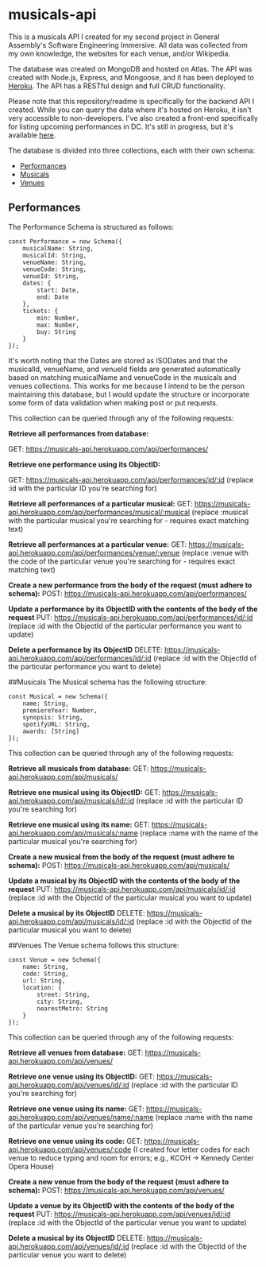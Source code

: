 # musicals-api
This is a musicals API I created for my second project in General Assembly's Software Engineering Immersive. All data was collected from my own knowledge, the websites for each venue, and/or Wikipedia.

The database was created on MongoDB and hosted on Atlas. The API was created with Node.js, Express, and Mongoose, and it has been deployed to [Heroku](http://musicals-api.herokuapp.com/api/performances). The API has a RESTful design and full CRUD functionality.

Please note that this repository/readme is specifically for the backend API I created. While you can query the data where it's hosted on Heroku, it isn't very accessible to non-developers. I've also created a front-end specifically for listing upcoming performances in DC. It's still in progress, but it's available [here](http://dc-musicals.herokuapp.com).

The database is divided into three collections, each with their own schema:
* [Performances](https://musicals-api.herokuapp.com/api/performances)
* [Musicals](https://musicals-api.herokuapp.com/api/musicals)
* [Venues](https://musicals-api.herokuapp.com/api/venues)

## Performances
The Performance Schema is structured as follows:

```
const Performance = new Schema({
	musicalName: String,
	musicalId: String,
	venueName: String,
	venueCode: String,
	venueId: String,
	dates: {
		start: Date,
		end: Date
	},
	tickets: {
		min: Number,
		max: Number,
		buy: String
	}
});
```
It's worth noting that the Dates are stored as ISODates and that the musicalId, venueName, and venueId fields are generated automatically based on matching musicalName and venueCode in the musicals and venues collections. This works for me because I intend to be the person maintaining this database, but I would update the structure or incorporate some form of data validation when making post or put requests.

This collection can be queried through any of the following requests:

**Retrieve all performances from database:**

GET: https://musicals-api.herokuapp.com/api/performances/

**Retrieve one performance using its ObjectID:**

GET: https://musicals-api.herokuapp.com/api/performances/id/:id
(replace :id with the particular ID you're searching for)

**Retrieve all performances of a particular musical:**
GET: https://musicals-api.herokuapp.com/api/performances/musical/:musical
(replace :musical with the particular musical you're searching for - requires exact matching text)

**Retrieve all performances at a particular venue:**
GET: https://musicals-api.herokuapp.com/api/performances/venue/:venue
(replace :venue with the code of the particular venue you're searching for - requires exact matching text)

**Create a new performance from the body of the request (must adhere to schema):**
POST: https://musicals-api.herokuapp.com/api/performances/

**Update a performance by its ObjectID with the contents of the body of the request**
PUT: https://musicals-api.herokuapp.com/api/performances/id/:id
(replace :id with the ObjectId of the particular performance you want to update)

**Delete a performance by its ObjectID**
DELETE: https://musicals-api.herokuapp.com/api/performances/id/:id
(replace :id with the ObjectId of the particular performance you want to delete)

##Musicals
The Musical schema has the following structure:

```
const Musical = new Schema({
	name: String,
	premiereYear: Number,
	synopsis: String,
	spotifyURL: String,
	awards: [String]
});
```

This collection can be queried through any of the following requests:

**Retrieve all musicals from database:**
GET: https://musicals-api.herokuapp.com/api/musicals/

**Retrieve one musical using its ObjectID:**
GET: https://musicals-api.herokuapp.com/api/musicals/id/:id
(replace :id with the particular ID you're searching for)

**Retrieve one musical using its name:**
GET: https://musicals-api.herokuapp.com/api/musicals/:name
(replace :name with the name of the particular musical you're searching for)

**Create a new musical from the body of the request (must adhere to schema):**
POST: https://musicals-api.herokuapp.com/api/musicals/

**Update a musical by its ObjectID with the contents of the body of the request**
PUT: https://musicals-api.herokuapp.com/api/musicals/id/:id
(replace :id with the ObjectId of the particular musical you want to update)

**Delete a musical by its ObjectID**
DELETE: https://musicals-api.herokuapp.com/api/musicals/id/:id
(replace :id with the ObjectId of the particular musical you want to delete)

##Venues
The Venue schema follows this structure:

```
const Venue = new Schema({
	name: String,
	code: String,
	url: String,
	location: {
		street: String,
		city: String,
		nearestMetro: String
	}
});
```

This collection can be queried through any of the following requests:

**Retrieve all venues from database:**
GET: https://musicals-api.herokuapp.com/api/venues/

**Retrieve one venue using its ObjectID:**
GET: https://musicals-api.herokuapp.com/api/venues/id/:id
(replace :id with the particular ID you're searching for)

**Retrieve one venue using its name:**
GET: https://musicals-api.herokuapp.com/api/venues/name/:name
(replace :name with the name of the particular venue you're searching for)

**Retrieve one venue using its code:**
GET: https://musicals-api.herokuapp.com/api/venues/:code
(I created four letter codes for each venue to reduce typing and room for errors; e.g., KCOH -> Kennedy Center Opera House)

**Create a new venue from the body of the request (must adhere to schema):**
POST: https://musicals-api.herokuapp.com/api/venues/

**Update a venue by its ObjectID with the contents of the body of the request**
PUT: https://musicals-api.herokuapp.com/api/venues/id/:id
(replace :id with the ObjectId of the particular venue you want to update)

**Delete a musical by its ObjectID**
DELETE: https://musicals-api.herokuapp.com/api/venues/id/:id
(replace :id with the ObjectId of the particular venue you want to delete)
